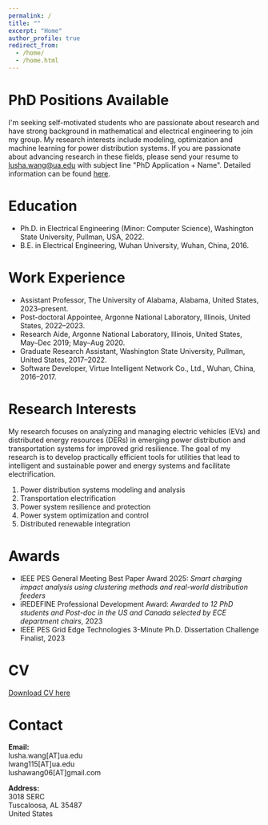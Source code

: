 ```yaml
---
permalink: /
title: ""
excerpt: "Home"
author_profile: true
redirect_from: 
  - /home/
  - /home.html
---
```


PhD Positions Available
======
I'm seeking self-motivated students who are passionate about research and have strong background in mathematical and electrical engineering to join my group. My research interests include modeling, optimization and machine learning for power distribution systems. If you are passionate about advancing research in these fields, please send your resume to [lusha.wang@ua.edu](mailto:lusha.wang@ua.edu) with subject line "PhD Application + Name". Detailed information can be found [here](https://lushawangece.github.io//join/).


<!-- Biography
======
Dr. Lusha Wang is a tenure-track Assistant Professor with the [Department of Electrical and Computer Engineering](https://ece.eng.ua.edu/) at the [University of Alabama](https://www.ua.edu/). She was a Postdoctoral Appointee in the Energy System Division, [Argonne National Laboratory](https://www.anl.gov/) during 2022-2023. She received the B.E. degree in Electrical Engineering from Wuhan University, Wuhan, China in 2016 and the Ph.D. degree in Electrical Engineering at the School of Electrical Engineering and Computer Science, [Washington State University](https://wsu.edu/), Pullman, WA, USA in 2022, advised by [Prof. Noel Schulz](https://president.wsu.edu/noel-schulz-bio/) and [Prof. Anamika Dubey](https://eecs.wsu.edu/~adubey/). She has been a research aide with the Energy System Division, [Argonne National Laboratory](https://www.anl.gov/) in 2019 and 2020.  -->

Education
======

- Ph.D. in Electrical Engineering (Minor: Computer Science), Washington State University, Pullman, USA, 2022.
- B.E. in Electrical Engineering, Wuhan University, Wuhan, China, 2016.



Work Experience
======

- Assistant Professor, The University of Alabama, Alabama, United States, 2023–present.
- Post-doctoral Appointee, Argonne National Laboratory, Illinois, United States, 2022–2023.
- Research Aide, Argonne National Laboratory, Illinois, United States, May–Dec 2019; May–Aug 2020.
- Graduate Research Assistant, Washington State University, Pullman, United States, 2017–2022.
- Software Developer, Virtue Intelligent Network Co., Ltd., Wuhan, China, 2016–2017.


Research Interests
======
My research focuses on analyzing and managing electric vehicles (EVs) and distributed energy resources (DERs) in emerging power distribution and transportation systems for improved grid resilience. The goal of my research is to develop practically efficient tools for utilities that lead to intelligent and sustainable power and energy systems and facilitate electrification.
1. Power distribution systems modeling and analysis
1. Transportation electrification
1. Power system resilience and protection
1. Power system optimization and control
1. Distributed renewable integration


Awards
=======
* IEEE PES General Meeting Best Paper Award 2025: _Smart_ _charging_ _impact_ _analysis_ _using_ _clustering_ _methods_ _and_ _real-world_ _distribution_ _feeders_
* iREDEFINE Professional Development Award:   _Awarded_ _to_ _12_ _PhD_ _students_ _and_ _Post-doc_ _in_ _the_ _US_ _and_ _Canada_ _selected_ _by_ _ECE_ _department_ _chairs_, 2023 
* IEEE PES Grid Edge Technologies 3-Minute Ph.D. Dissertation Challenge Finalist, 2023

CV
======
[Download CV here](https://lushawangece.github.io//files/cv.pdf)

Contact
======

**Email:**  
lusha.wang[AT]ua.edu  
lwang115[AT]ua.edu  
lushawang06[AT]gmail.com  

**Address:**  
3018 SERC  
Tuscaloosa, AL 35487  
United States
